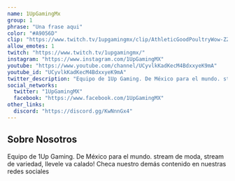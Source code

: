 ```yaml
---
name: 1UpGamingMx
group: 1
phrase: "Una frase aqui"
color: "#A9056D"
clip: "https://www.twitch.tv/1upgamingmx/clip/AthleticGoodPoultryWow-ZZgdFmxaCqUSf5-E"
allow_emotes: 1
twitch: "https://www.twitch.tv/1upgamingmx/"
instagram: "https://www.instagram.com/1UpGamingMX"
youtube: "https://www.youtube.com/channel/UCyvlkKadKecM4BdxxyeK9mA"
youtube_id: "UCyvlkKadKecM4BdxxyeK9mA"
twitter_description: "Equipo de 1Up Gaming. De México para el mundo. stream de moda, stream de variedad, llevele va calado! Checa nuestro demás contenido en nuestras redes sociales"
social_networks:
  twitter: "1UpGamingMX"
  facebook: "https://www.facebook.com/1UpGamingMX"
other_links:
  discord: "https://discord.gg/KwNnnGx4"
---
```

<h2>Sobre <span class="cursive">Nosotros</span></h2>
<p class="streamer-about">Equipo de 1Up Gaming. De México para el mundo. stream de moda, stream de variedad, llevele va calado! Checa nuestro demás contenido en nuestras redes sociales</p>